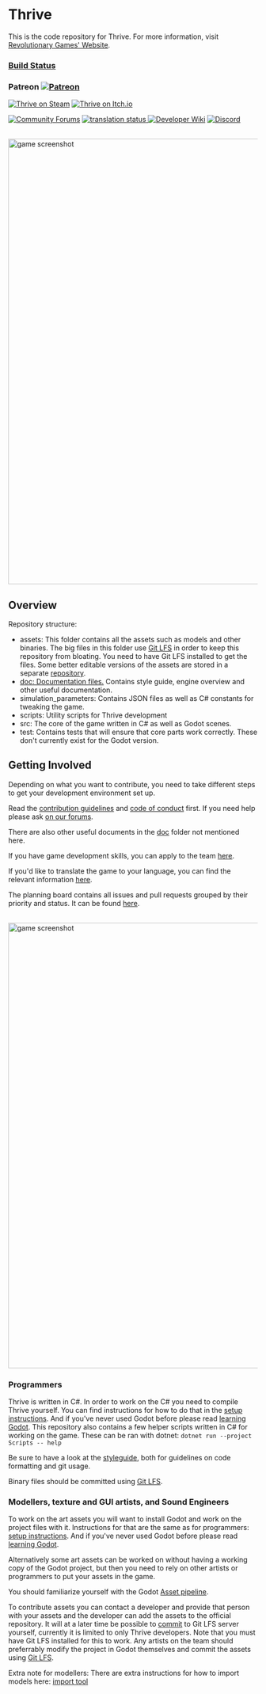 Thrive
======

This is the code repository for Thrive. For more information, visit
[Revolutionary Games' Website](https://revolutionarygamesstudio.com/).

### [Build Status](https://dev.revolutionarygamesstudio.com/ci/1)
### Patreon [![Patreon](https://img.shields.io/badge/Join-Patreon-orange.svg)](https://www.patreon.com/thrivegame)

[![Thrive on Steam](https://img.shields.io/badge/-Thrive%20on%20Steam-blue)](https://store.steampowered.com/app/1779200/Thrive/) [![Thrive on Itch.io](https://img.shields.io/badge/-Thrive%20on%20Itch.io-orange)](https://revolutionarygames.itch.io/thrive)

[![Community Forums](https://img.shields.io/badge/-Community%20Forums-%239cf)](https://community.revolutionarygamesstudio.com/)
<a href="https://translate.revolutionarygamesstudio.com/engage/thrive/">
<img src="https://translate.revolutionarygamesstudio.com/widgets/thrive/-/thrive-game/svg-badge.svg" alt="translation status" />
</a>
[![Developer Wiki](https://img.shields.io/badge/-Developer%20Wiki-red)](https://wiki.revolutionarygamesstudio.com/)
[![Discord](https://discord.com/api/guilds/228300288023461893/widget.png)](https://discord.gg/FZxDQ4H)

<br>
<img src="https://randomthrivefiles.b-cdn.net/screenshots/github_screenshot_1.png" alt="game screenshot" width="900px">

Overview
--------

Repository structure:
- assets: This folder contains all the assets such as models and other binaries. The big files in this folder use [Git LFS](https://git-lfs.github.com/) in order to keep this repository from bloating. You need to have Git LFS installed to get the files. Some better editable versions of the assets are stored in a separate [repository](https://github.com/Revolutionary-Games/Thrive-Raw-Assets).
- [doc: Documentation files.](/doc) Contains style guide, engine overview and other useful documentation.
- simulation_parameters: Contains JSON files as well as C# constants for tweaking the game.
- scripts: Utility scripts for Thrive development
- src: The core of the game written in C# as well as Godot scenes.
- test: Contains tests that will ensure that core parts work correctly. These don't currently exist for the Godot version.

Getting Involved
----------------
Depending on what you want to contribute, you need to take different steps
to get your development environment set up.

Read the [contribution guidelines](CONTRIBUTING.md) and [code of conduct](CODE_OF_CONDUCT.md) first. If you need
help please ask [on our
forums](https://community.revolutionarygamesstudio.com/c/dev-help).

There are also other useful documents in the [doc](doc) folder not mentioned here.

If you have game development skills, you can apply to the team
[here](https://revolutionarygamesstudio.com/application/).

If you'd like to translate the game to your language, you can find the relevant information [here](doc/working_with_translations.md).

The planning board contains all issues and pull requests grouped
by their priority and status. It can be found [here](https://github.com/orgs/Revolutionary-Games/projects/2).

<br>
<img src="https://randomthrivefiles.b-cdn.net/screenshots/github_screenshot_2.png" alt="game screenshot" width="900px">

### Programmers 
Thrive is written in C#. In order to work on the C# you need to compile Thrive yourself. 
You can find instructions for how to do that in the [setup instructions][setupguide]. And 
if you've never used Godot before please read [learning Godot][learninggodot]. This repository
also contains a few helper scripts written in C# for working on the game. These can be ran
with dotnet: `dotnet run --project Scripts -- help`

Be sure to have a look at the [styleguide][styleguide],
both for guidelines on code formatting and git usage.

Binary files should be committed using [Git LFS][lfs].

### Modellers, texture and GUI artists, and Sound Engineers
To work on the art assets you will want to install Godot and work on
the project files with it. Instructions for that are the same as for
programmers: [setup instructions][setupguide]. And if you've never
used Godot before please read [learning Godot][learninggodot].

Alternatively some art assets can be worked on without having a
working copy of the Godot project, but then you need to rely on other
artists or programmers to put your assets in the game.

You should familiarize yourself with the Godot [Asset
pipeline](https://docs.huihoo.com/godotengine/godot-docs/godot/tutorials/asset_pipeline/_asset_pipeline.html).

To contribute assets you can contact a developer and provide that
person with your assets and the developer can add the assets to the
official repository. It will at a later time be possible to
[commit][lfs] to Git LFS server yourself, currently it is limited to
only Thrive developers. Note that you must have Git LFS installed for
this to work. Any artists on the team should preferrably modify the
project in Godot themselves and commit the assets using [Git
LFS][lfs].

Extra note for modellers:
There are extra instructions for how to import models here: [import tool][importtutorial]


[releasespage]: https://revolutionarygamesstudio.com/releases/
[styleguide]: doc/style_guide.md "Styleguide"
[setupguide]: doc/setup_instructions.md
[asprimer]: doc/angelscript_primer.md "AngelScript primer"
[importtutorial]: https://wiki.revolutionarygamesstudio.com/wiki/How_to_Import_Assets "How to import assets"
[lfs]: https://wiki.revolutionarygamesstudio.com/wiki/Git_LFS
[learninggodot]: doc/learning_godot.md
